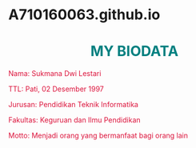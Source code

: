 # A710160063.github.io
<html>
<head>
</head>
<body>
<body background="#CD5C5C">
<font color="008080">
<p><h1 align="center">MY BIODATA </h1></p>
<font color="#DC143C">
<p>Nama: Sukmana Dwi Lestari</p>
<p>TTL: Pati, 02 Desember 1997</p>
<p>Jurusan: Pendidikan Teknik Informatika</p>
<p>Fakultas: Keguruan dan Ilmu Pendidikan</p>
  <p>Motto: Menjadi orang yang bermanfaat bagi orang lain</p>

